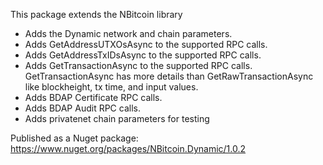 This package extends the NBitcoin library 
- Adds the Dynamic network and chain parameters. 
- Adds GetAddressUTXOsAsync to the supported RPC calls.
- Adds GetAddressTxIDsAsync to the supported RPC calls.
- Adds GetTransactionAsync to the supported RPC calls.  GetTransactionAsync has more details than GetRawTransactionAsync like blockheight, tx time, and input values.
- Adds BDAP Certificate RPC calls.
- Adds BDAP Audit RPC calls.
- Adds privatenet chain parameters for testing

Published as a Nuget package: https://www.nuget.org/packages/NBitcoin.Dynamic/1.0.2
